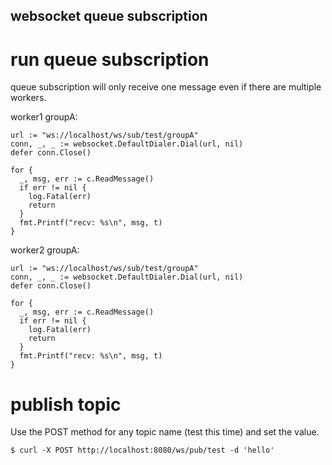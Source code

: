 ## websocket queue subscription

# run queue subscription

queue subscription will only receive one message even if there are multiple workers.

worker1 groupA:

```
url := "ws://localhost/ws/sub/test/groupA"
conn, _, _ := websocket.DefaultDialer.Dial(url, nil)
defer conn.Close()

for {
  _, msg, err := c.ReadMessage()
  if err != nil {
    log.Fatal(err)
    return
  }
  fmt.Printf("recv: %s\n", msg, t)
}
```

worker2 groupA:

```
url := "ws://localhost/ws/sub/test/groupA"
conn, _, _ := websocket.DefaultDialer.Dial(url, nil)
defer conn.Close()

for {
  _, msg, err := c.ReadMessage()
  if err != nil {
    log.Fatal(err)
    return
  }
  fmt.Printf("recv: %s\n", msg, t)
}
```

# publish topic

Use the POST method for any topic name (test this time) and set the value.

```
$ curl -X POST http://localhost:8080/ws/pub/test -d 'hello'
```
